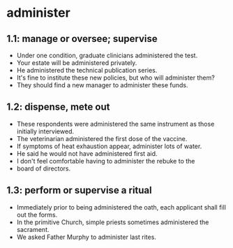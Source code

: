 # administer
## 1.1: manage or oversee; supervise

  *  Under one condition, graduate clinicians administered the test.
  *  Your estate will be administered privately.
  *  He administered the technical publication series.
  *  It's fine to institute these new policies, but who will administer them?
  *  They should find a new manager to administer these funds.

## 1.2: dispense, mete out

  *  These respondents were administered the same instrument as those initially interviewed.
  *  The veterinarian administered the first dose of the vaccine.
  *  If symptoms of heat exhaustion appear, administer lots of water.
  *  He said he would not have administered first aid.
  *  I don't feel comfortable having to administer the rebuke to the
  *  board of directors.

## 1.3: perform or supervise a ritual

  *  Immediately prior to being administered the oath, each applicant shall fill out the forms.
  *  In the primitive Church, simple priests sometimes administered the sacrament.
  *  We asked Father Murphy to administer last rites.
